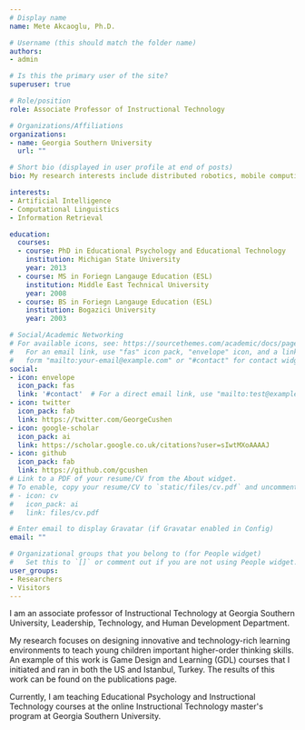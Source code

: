 ```yaml
---
# Display name
name: Mete Akcaoglu, Ph.D.

# Username (this should match the folder name)
authors:
- admin

# Is this the primary user of the site?
superuser: true

# Role/position
role: Associate Professor of Instructional Technology

# Organizations/Affiliations
organizations:
- name: Georgia Southern University
  url: ""

# Short bio (displayed in user profile at end of posts)
bio: My research interests include distributed robotics, mobile computing and programmable matter.

interests:
- Artificial Intelligence
- Computational Linguistics
- Information Retrieval

education:
  courses:
  - course: PhD in Educational Psychology and Educational Technology
    institution: Michigan State University
    year: 2013
  - course: MS in Foriegn Langauge Education (ESL)
    institution: Middle East Technical University
    year: 2008
  - course: BS in Foriegn Langauge Education (ESL)
    institution: Bogazici University
    year: 2003

# Social/Academic Networking
# For available icons, see: https://sourcethemes.com/academic/docs/page-builder/#icons
#   For an email link, use "fas" icon pack, "envelope" icon, and a link in the
#   form "mailto:your-email@example.com" or "#contact" for contact widget.
social:
- icon: envelope
  icon_pack: fas
  link: '#contact'  # For a direct email link, use "mailto:test@example.org".
- icon: twitter
  icon_pack: fab
  link: https://twitter.com/GeorgeCushen
- icon: google-scholar
  icon_pack: ai
  link: https://scholar.google.co.uk/citations?user=sIwtMXoAAAAJ
- icon: github
  icon_pack: fab
  link: https://github.com/gcushen
# Link to a PDF of your resume/CV from the About widget.
# To enable, copy your resume/CV to `static/files/cv.pdf` and uncomment the lines below.
# - icon: cv
#   icon_pack: ai
#   link: files/cv.pdf

# Enter email to display Gravatar (if Gravatar enabled in Config)
email: ""

# Organizational groups that you belong to (for People widget)
#   Set this to `[]` or comment out if you are not using People widget.
user_groups:
- Researchers
- Visitors
---
```


I am an associate professor of Instructional Technology at Georgia Southern University, Leadership, Technology, and Human Development Department.

My research focuses on designing innovative and technology-rich learning environments to teach young children important higher-order thinking skills. An example of this work is Game Design and Learning (GDL) courses that I initiated and ran in both the US and Istanbul, Turkey. The results of this work can be found on the publications page.

Currently, I am teaching Educational Psychology and Instructional Technology courses at the online Instructional Technology master's program at Georgia Southern University.

